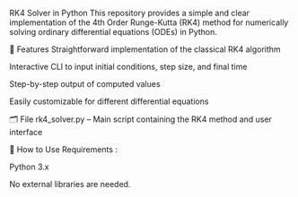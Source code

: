 RK4 Solver in Python
This repository provides a simple and clear implementation of the 4th Order Runge-Kutta (RK4) method for numerically solving ordinary differential equations (ODEs) in Python.

🔧 Features
Straightforward implementation of the classical RK4 algorithm

Interactive CLI to input initial conditions, step size, and final time

Step-by-step output of computed values

Easily customizable for different differential equations

🗂️ File
rk4_solver.py – Main script containing the RK4 method and user interface

🚀 How to Use
Requirements :

Python 3.x

No external libraries are needed.
